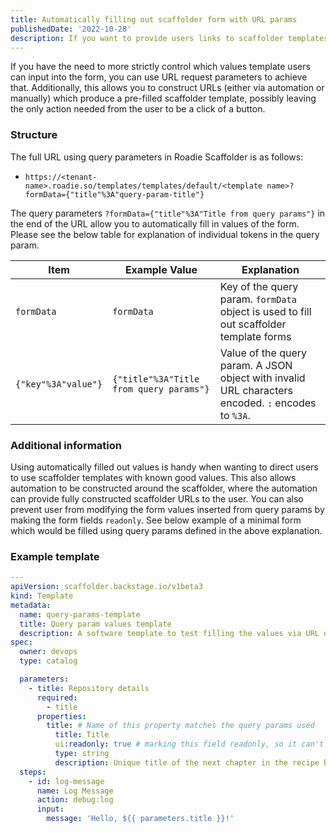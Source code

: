 ```yaml
---
title: Automatically filling out scaffolder form with URL params
publishedDate: '2022-10-28'
description: If you want to provide users links to scaffolder templates with already filled information you can do so with URL params
---
```


If you have the need to more strictly control which values template users can input into the form, you can use URL request parameters to achieve that. Additionally, this allows you to construct URLs (either via automation or manually) which produce a pre-filled scaffolder template, possibly leaving the only action needed from the user to be a click of a button.

### Structure

The full URL using query parameters in Roadie Scaffolder is as follows:

- `https://<tenant-name>.roadie.so/templates/templates/default/<template name>?formData={"title"%3A"query-param-title"}`

The query parameters `?formData={"title"%3A"Title from query params"}` in the end of the URL allow you to automatically fill in values of the form. Please see the below table for explanation of individual tokens in the query param.

| Item                | Example Value                           | Explanation                                                                                        |
| ------------------- | --------------------------------------- | -------------------------------------------------------------------------------------------------- |
| `formData`          | `formData`                              | Key of the query param. `formData` object is used to fill out scaffolder template forms            |
| `{"key"%3A"value"}` | `{"title"%3A"Title from query params"}` | Value of the query param. A JSON object with invalid URL characters encoded. `:` encodes to `%3A`. |

### Additional information

Using automatically filled out values is handy when wanting to direct users to use scaffolder templates with known good values. This also allows automation to be constructed around the scaffolder, where the automation can provide fully constructed scaffolder URLs to the user. You can also prevent user from modifying the form values inserted from query params by making the form fields `readonly`. See below example of a minimal form which would be filled using query params defined in the above explanation.

### Example template

```yaml
---
apiVersion: scaffolder.backstage.io/v1beta3
kind: Template
metadata:
  name: query-params-template
  title: Query param values template
  description: A software template to test filling the values via URL query params into a readonly field
spec:
  owner: devops
  type: catalog

  parameters:
    - title: Repository details
      required:
        - title
      properties:
        title: # Name of this property matches the query params used
          title: Title
          ui:readonly: true # marking this field readonly, so it can't be modified via the UI
          type: string
          description: Unique title of the next chapter in the recipe book
  steps:
    - id: log-message
      name: Log Message
      action: debug:log
      input:
        message: 'Hello, ${{ parameters.title }}!'
```
